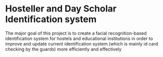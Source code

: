 # Hosteller and Day Scholar Identification system
The major goal of this project is to create a facial recognition-based identification system for
hostels and educational institutions in order to improve and update current identification
system (which is mainly id card checking by the guards) more efficiently and effectively
